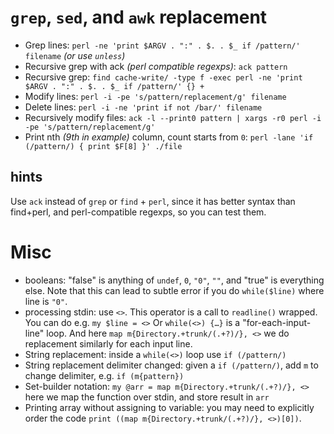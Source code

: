 # `grep`, `sed`, and `awk` replacement

* Grep lines:      `perl -ne 'print $ARGV . ":" . $. . $_ if /pattern/' filename` *(or use `unless`)*
* Recursive grep with ack *(perl compatible regexps)*: `ack pattern`
* Recursive grep:  `find cache-write/ -type f -exec perl -ne 'print $ARGV . ":" . $. . $_ if /pattern/' {} +`
* Modify lines:    `perl -i -pe 's/pattern/replacement/g' filename`
* Delete lines:    `perl -i -ne 'print if not /bar/' filename`
* Recursively modify files: `ack -l --print0 pattern | xargs -r0 perl -i -pe 's/pattern/replacement/g'`
* Print nth *(9th in example)* column, count starts from `0`: `perl -lane 'if (/pattern/) { print $F[8] }' ./file`

## hints

Use `ack` instead of `grep` or `find` + `perl`, since it has better syntax than find+perl, and perl-compatible regexps, so you can test them.

# Misc

* booleans: "false" is anything of `undef`, `0`, `"0"`, `""`, and "true" is everything else. Note that this can lead to subtle error if you do `while($line)` where line is `"0"`.
* processing stdin: use `<>`. This operator is a call to `readline()` wrapped. You can do e.g. `my $line = <>` Or `while(<>) {…}` is a "for-each-input-line" loop. And here `map m{Directory.+trunk/(.+?)/}, <>` we do replacement similarly for each input line.
* String replacement: inside a `while(<>)` loop use `if (/pattern/)`
* String replacement delimiter changed: given a `if (/pattern/)`, add `m` to change delimiter, e.g. `if (m{pattern})`
* Set-builder notation: `my @arr = map m{Directory.+trunk/(.+?)/}, <>` here we map the function over stdin, and store result in `arr`
* Printing array without assigning to variable: you may need to explicitly order the code `print ((map m{Directory.+trunk/(.+?)/}, <>)[0])`.
